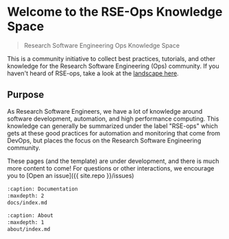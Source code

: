 # Welcome to the RSE-Ops Knowledge Space

> Research Software Engineering Ops Knowledge Space

This is a community initiative to collect best practices, tutorials, and other knowledge
for the Research Software Engineering (Ops) community. If you haven't heard of RSE-ops,
take a look at the [landscape here](https://rse-ops.github.io/landscape/).

## Purpose

As Research Software Engineers, we have a lot of knowledge around software development,
automation, and high performance computing. This knowledge can generally be summarized under
the label "RSE-ops" which gets at these good practices for automation and monitoring that
come from DevOps, but places the focus on the Research Software Engineering community.

These pages (and the template) are under development, and there is much more content to come! 
For questions or other interactions, we encourage you to [Open an issue]({{ site.repo }}/issues)


```{toctree}
:caption: Documentation
:maxdepth: 2
docs/index.md
```

```{toctree}
:caption: About
:maxdepth: 1
about/index.md
```

<script>
// This is a small hack to populate empty sidebar with an image!
document.addEventListener('DOMContentLoaded', function () {
    var currentNode = document.querySelector('.md-sidebar__scrollwrap');
    currentNode.outerHTML =
	'<div class="md-sidebar__scrollwrap">' +
		'<img style="width:100%" src="_images/rse-ops-roadmap.png"/>' +
		
	'</div>';
}, false);

</script>
